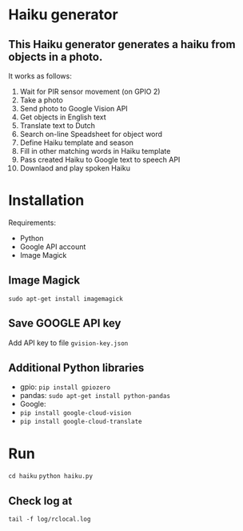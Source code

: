 # Haiku generator 

## This Haiku generator generates a haiku from objects in a photo.

It works as follows:

1. Wait for PIR sensor movement (on GPIO 2)
2. Take a photo
3. Send photo to Google Vision API
4. Get objects in English text
5. Translate text to Dutch
6. Search on-line Speadsheet for object word
7. Define Haiku template and season
8. Fill in other matching words in Haiku template
9. Pass created Haiku to Google text to speech API
10. Downlaod and play spoken Haiku


# Installation

Requirements: 

* Python
* Google API account
* Image Magick

## Image Magick
```sudo apt-get install imagemagick```


## Save GOOGLE API key

Add API key to file ```gvision-key.json```

## Additional Python libraries 

* gpio: ```pip install gpiozero```
* pandas: ```sudo apt-get install python-pandas```
* Google: 
 * ```pip install google-cloud-vision```
 * ```pip install google-cloud-translate```

 # Run
```cd haiku```
```python haiku.py```

## Check log at
```tail -f log/rclocal.log```